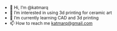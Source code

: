 - 👋 Hi, I’m @katmarq
- 👀 I’m interested in using 3d printing for ceramic art
- 🌱 I’m currently learning CAD and 3d printing
- 📫 How to reach me katmarq@gmail.com

<!---
katmarq/katmarq is a ✨ special ✨ repository because its `README.md` (this file) appears on your GitHub profile.
You can click the Preview link to take a look at your changes.
--->
